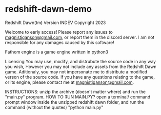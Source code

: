 # redshift-dawn-demo
Redshift Dawn(tm) Version INDEV Copyright 2023

Welcome to early access! Please report any issues to magnistiganson@gmail.com, or report them in the discord server. I am not responsible for any damages caused by this software!

Fathom engine is a game engine written in python3

Licensing You may use, modify, and distrubute the source code in any way you wish, However you may not include any assets from the Redshift Dawn game. Aditionaly, you may not impersonate me to distribute a modified verson of the source code. If you have any questions relating to the game, or its engine, please contact me at magnistiganson@gmail.com.

INSTRUCTIONS: unzip the archive (doesn't matter where) and run the "main.py" program.
HOW TO RUN MAIN.PY? open a terminal/ command prompt window inside the unzipped redshift dawn folder, and run the command (without the quotes) "python main.py"

